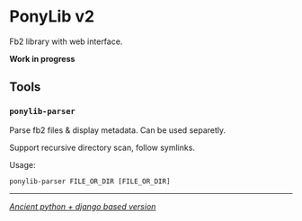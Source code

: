 # PonyLib v2

Fb2 library with web interface.

**Work in progress**

## Tools

### `ponylib-parser`

Parse fb2 files & display metadata. Can be used separetly.

Support recursive directory scan, follow symlinks.

Usage:

```
ponylib-parser FILE_OR_DIR [FILE_OR_DIR]
```

---

_[Ancient python + django based version](https://github.com/maizy/PonyLib/tree/v1)_

